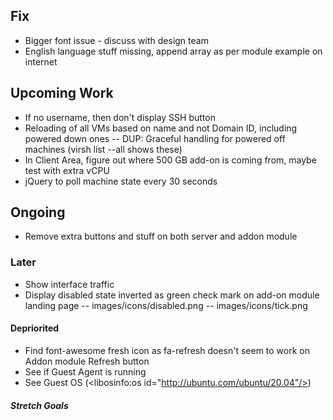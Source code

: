 ## Fix

- Bigger font issue - discuss with design team
- English language stuff missing, append array as per module example on internet

## Upcoming Work

- If no username, then don't display SSH button
- Reloading of all VMs based on name and not Domain ID, including powered down ones
-- DUP: Graceful handling for powered off machines (virsh list --all shows these)
- In Client Area, figure out where 500 GB add-on is coming from, maybe test with extra vCPU
- jQuery to poll machine state every 30 seconds

## Ongoing

- Remove extra buttons and stuff on both server and addon module

### Later

- Show interface traffic
- Display disabled state inverted as green check mark on add-on module landing page
-- images/icons/disabled.png
-- images/icons/tick.png

#### Depriorited

- Find font-awesome fresh icon as fa-refresh doesn't seem to work on Addon module Refresh button
- See if Guest Agent is running
- See Guest OS (<libosinfo:os id="http://ubuntu.com/ubuntu/20.04"/>)

##### Stretch Goals


